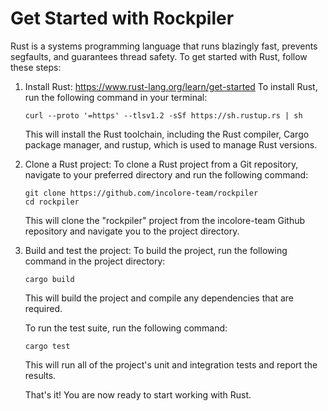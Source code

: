 # Get Started with Rockpiler

Rust is a systems programming language that runs blazingly fast, prevents segfaults, and guarantees thread safety. To get started with Rust, follow these steps:

1. Install Rust: <https://www.rust-lang.org/learn/get-started>
    To install Rust, run the following command in your terminal:

    ```shell
    curl --proto '=https' --tlsv1.2 -sSf https://sh.rustup.rs | sh
    ```

    This will install the Rust toolchain, including the Rust compiler, Cargo package manager, and rustup, which is used to manage Rust versions.

2. Clone a Rust project:
    To clone a Rust project from a Git repository, navigate to your preferred directory and run the following command:

    ```shell
    git clone https://github.com/incolore-team/rockpiler
    cd rockpiler
    ```

    This will clone the "rockpiler" project from the incolore-team Github repository and navigate you to the project directory.

3. Build and test the project:
To build the project, run the following command in the project directory:

    ```shell
    cargo build
    ```

    This will build the project and compile any dependencies that are required.

    To run the test suite, run the following command:

    ```shell
    cargo test
    ```

    This will run all of the project's unit and integration tests and report the results.

    That's it! You are now ready to start working with Rust.
